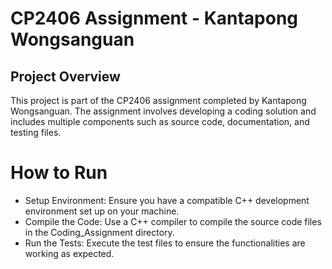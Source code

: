 # CP2406 Assignment - Kantapong Wongsanguan
## Project Overview
This project is part of the CP2406 assignment completed by Kantapong Wongsanguan. The assignment involves developing a coding solution and includes multiple components such as source code, documentation, and testing files.

# How to Run
* Setup Environment: Ensure you have a compatible C++ development environment set up on your machine.
* Compile the Code: Use a C++ compiler to compile the source code files in the Coding_Assignment directory.
* Run the Tests: Execute the test files to ensure the functionalities are working as expected.
